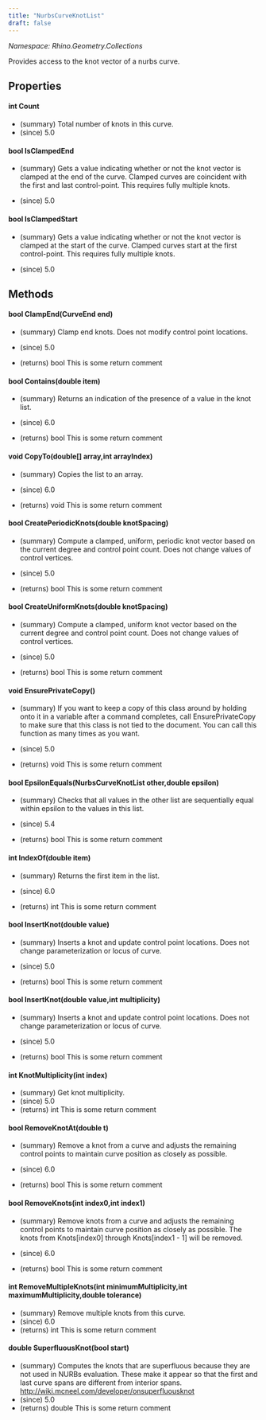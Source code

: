 ```yaml
---
title: "NurbsCurveKnotList"
draft: false
---
```


*Namespace: Rhino.Geometry.Collections*

   Provides access to the knot vector of a nurbs curve.
   
## Properties
#### int Count
- (summary) Total number of knots in this curve.
- (since) 5.0
#### bool IsClampedEnd
- (summary) 
     Gets a value indicating whether or not the knot vector is clamped at the end of the curve. 
     Clamped curves are coincident with the first and last control-point. This requires fully multiple knots.
     
- (since) 5.0
#### bool IsClampedStart
- (summary) 
     Gets a value indicating whether or not the knot vector is clamped at the start of the curve. 
     Clamped curves start at the first control-point. This requires fully multiple knots.
     
- (since) 5.0
## Methods
#### bool ClampEnd(CurveEnd end)
- (summary) 
     Clamp end knots. Does not modify control point locations.
     
- (since) 5.0
- (returns) bool This is some return comment
#### bool Contains(double item)
- (summary) 
     Returns an indication of the presence of a value in the knot list.
     
- (since) 6.0
- (returns) bool This is some return comment
#### void CopyTo(double[] array,int arrayIndex)
- (summary) 
     Copies the list to an array.
     
- (since) 6.0
- (returns) void This is some return comment
#### bool CreatePeriodicKnots(double knotSpacing)
- (summary) 
     Compute a clamped, uniform, periodic knot vector based on the current
     degree and control point count. Does not change values of control
     vertices.
     
- (since) 5.0
- (returns) bool This is some return comment
#### bool CreateUniformKnots(double knotSpacing)
- (summary) 
     Compute a clamped, uniform knot vector based on the current
     degree and control point count. Does not change values of control
     vertices.
     
- (since) 5.0
- (returns) bool This is some return comment
#### void EnsurePrivateCopy()
- (summary) 
     If you want to keep a copy of this class around by holding onto it in a variable after a command
     completes, call EnsurePrivateCopy to make sure that this class is not tied to the document. You can
     call this function as many times as you want.
     
- (since) 5.0
- (returns) void This is some return comment
#### bool EpsilonEquals(NurbsCurveKnotList other,double epsilon)
- (summary) 
     Checks that all values in the other list are sequentially equal within epsilon to the values in this list.
     
- (since) 5.4
- (returns) bool This is some return comment
#### int IndexOf(double item)
- (summary) 
     Returns the first item in the list.
     
- (since) 6.0
- (returns) int This is some return comment
#### bool InsertKnot(double value)
- (summary) 
     Inserts a knot and update control point locations.
     Does not change parameterization or locus of curve.
     
- (since) 5.0
- (returns) bool This is some return comment
#### bool InsertKnot(double value,int multiplicity)
- (summary) 
     Inserts a knot and update control point locations.
     Does not change parameterization or locus of curve.
     
- (since) 5.0
- (returns) bool This is some return comment
#### int KnotMultiplicity(int index)
- (summary) Get knot multiplicity.
- (since) 5.0
- (returns) int This is some return comment
#### bool RemoveKnotAt(double t)
- (summary) 
     Remove a knot from a curve and adjusts the remaining control points to maintain curve position as closely as possible.
     
- (since) 6.0
- (returns) bool This is some return comment
#### bool RemoveKnots(int index0,int index1)
- (summary) 
     Remove knots from a curve and adjusts the remaining control points to maintain curve position as closely as possible.
     The knots from Knots[index0] through Knots[index1 - 1] will be removed.
     
- (since) 6.0
- (returns) bool This is some return comment
#### int RemoveMultipleKnots(int minimumMultiplicity,int maximumMultiplicity,double tolerance)
- (summary)  Remove multiple knots from this curve. 
- (since) 6.0
- (returns) int This is some return comment
#### double SuperfluousKnot(bool start)
- (summary) 
     Computes the knots that are superfluous because they are not used in NURBs evaluation.
     These make it appear so that the first and last curve spans are different from interior spans.
     http://wiki.mcneel.com/developer/onsuperfluousknot
- (since) 5.0
- (returns) double This is some return comment
